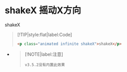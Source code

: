 
# shakeX 摇动X方向

<p class="animated infinite shakeX">shakeX</p>

> [!TIP|style:flat|label:Code]
>
> ```html
> <p class="animated infinite shakeX">shakeX</p>
> ```
>

* > [!NOTE|label:注意]
  >
  > `v3.5.2没有内置此效果`